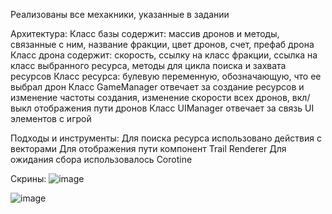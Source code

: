 Реализованы все мехакники, указанные в задании

Архитектура: 
Класс базы содержит: массив дронов и методы, связанные с ним, название фракции, цвет дронов, счет, префаб дрона
Класс дрона содержит: скорость, ссылку на класс фракции, ссылка на класс выбранного ресурса, методы для цикла поиска и захвата ресурсов
Класс ресурса: булевую переменную, обозначающую, что ее выбрал дрон
Класс GameManager отвечает за создание ресурсов и изменение частоты создания, изменение скорости всех дронов, вкл/выкл отображения пути дронов
Класс UIManager отвечает за связь UI элементов с игрой

Подходы и инструменты: 
Для поиска ресурса использовано действия с векторами
Для отображения пути компонент Trail Renderer
Для ожидания сбора использовалось Corotine

Скрины:
![image](https://github.com/user-attachments/assets/58a04efe-88ec-4212-9e30-e015a7c20a9c)

![image](https://github.com/user-attachments/assets/802042a4-3828-4177-9497-774ce5e32b1a)
